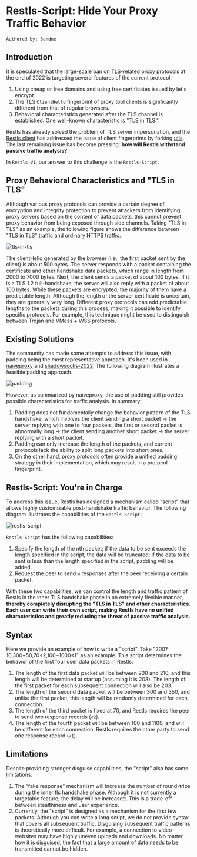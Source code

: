 # Restls-Script: Hide Your Proxy Traffic Behavior

`Authored by: 3andne`

## Introduction

It is speculated that the large-scale ban on TLS-related proxy protocols at the end of 2022 is targeting several features of the current protocol:

1. Using cheap or free domains and using free certificates issued by let's encrypt.
2. The TLS `ClientHello` fingerprint of proxy tool clients is significantly different from that of regular browsers.
3. Behavioral characteristics generated after the TLS channel is established. One well-known characteristic is "TLS in TLS."

Restls has already solved the problem of TLS server impersonation, and the [Restls client](https://github.com/3andne/restls-client-go) has addressed the issue of client fingerprints by forking [utls](https://github.com/refraction-networking/utls). The last remaining issue has become pressing: **how will Restls withstand passive traffic analysis?**

In `Restls-V1`, our answer to this challenge is the `Restls-Script`.

## Proxy Behavioral Characteristics and "TLS in TLS"

Although various proxy protocols can provide a certain degree of encryption and integrity protection to prevent attackers from identifying proxy servers based on the content of data packets, this cannot prevent proxy behavior from being exposed through side channels. Taking "TLS in TLS" as an example, the following figure shows the difference between "TLS in TLS" traffic and ordinary HTTPS traffic:

![tls-in-tls](assets/tls-in-tls-illustration.png)

The clientHello generated by the browser (i.e., the first packet sent by the client) is about 500 bytes. The server responds with a packet containing the certificate and other handshake data packets, which range in length from 2000 to 7000 bytes. Next, the client sends a packet of about 100 bytes. If it is a TLS 1.2 full-handshake, the server will also reply with a packet of about 100 bytes. While these packets are encrypted, the majority of them have a predictable length. Although the length of the server certificate is uncertain, they are generally very long. Different proxy protocols can add predictable lengths to the packets during this process, making it possible to identify specific protocols. For example, this technique might be used to distinguish between Trojan and VMess + WSS protocols.

## Existing Solutions

The community has made some attempts to address this issue, with padding being the most representative approach. It's been used in [naiveproxy](https://github.com/klzgrad/naiveproxy) and [shadowsocks-2022](https://github.com/Shadowsocks-NET/shadowsocks-specs/blob/main/2022-1-shadowsocks-2022-edition.md). The following diagram illustrates a feasible padding approach.

![padding](assets/padding.png)

However, as summarized by naiveproxy, the use of padding still provides possible characteristics for traffic analysis. In summary:

1. Padding does not fundamentally change the behavior pattern of the TLS handshake, which involves the client sending a short packet -> the server replying with one to four packets, the first or second packet is abnormally long -> the client sending another short packet -> the server replying with a short packet.
2. Padding can only increase the length of the packets, and current protocols lack the ability to split long packets into short ones.
3. On the other hand, proxy protocols often provide a unified padding strategy in their implementation, which may result in a protocol fingerprint.

## Restls-Script: You're in Charge

To address this issue, Restls has designed a mechanism called "script" that allows highly customizable post-handshake traffic behavior. The following diagram illustrates the capabilities of the `Restls-Script`:

![restls-script](assets/restls-script.png)

`Restls-Script` has the following capabilities:

1. Specify the length of the nth packet; if the data to be sent exceeds the length specified in the script, the data will be truncated; if the data to be sent is less than the length specified in the script, padding will be added.
2. Request the peer to send `m` responses after the peer receiving a certain packet.

With these two capabilities, we can control the length and traffic pattern of Restls in the inner TLS handshake phase in an extremely flexible manner, **thereby completely disrupting the "TLS in TLS" and other characteristics**.  
**Each user can write their own script, making Restls have no unified characteristics and greatly reducing the threat of passive traffic analysis.**

## Syntax

Here we provide an example of how to write a "script".
Take "200?10,300~50,70<2,100~1000<1" as an example. This script determines the behavior of the first four user data packets in Restls:

1. The length of the first data packet will be between 200 and 210, and this length will be determined at startup (assuming it is 203). The length of the first packet for each subsequent connection will also be 203.
2. The length of the second data packet will be between 300 and 350, and unlike the first packet, this length will be randomly determined for each connection.
3. The length of the third packet is fixed at 70, and Restls requires the peer to send two response records (`<2`).
4. The length of the fourth packet will be between 100 and 1100, and will be different for each connection. Restls requires the other party to send one response record (`<1`).

## Limitations

Despite providing stronger disguise capabilities, the "script" also has some limitations:

1. The "fake response" mechanism will increase the number of round-trips during the inner tls handshake phase. Although it is not currently a targetable feature, the delay will be increased. This is a trade-off between stealthiness and user experience.
2. Currently, the "script" is designed as a mechanism for the first few packets. Although you can write a long script, we do not provide syntax that covers all subsequent traffic. Disguising subsequent traffic patterns is theoretically more difficult. For example, a connection to video websites may have highly uneven uploads and downloads. No matter how it is disguised, the fact that a large amount of data needs to be transmitted cannot be hidden.